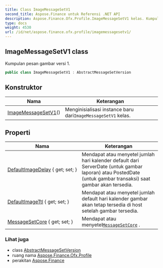 ```yaml
---
title: Class ImageMessageSetV1
second_title: Aspose.Finance untuk Referensi .NET API
description: Aspose.Finance.Ofx.Profile.ImageMessageSetV1 kelas. Kumpulan pesan gambar versi 1.
type: docs
weight: 4530
url: /id/net/aspose.finance.ofx.profile/imagemessagesetv1/
---
```

## ImageMessageSetV1 class

Kumpulan pesan gambar versi 1.

```csharp
public class ImageMessageSetV1 : AbstractMessageSetVersion
```

## Konstruktor

| Nama | Keterangan |
| --- | --- |
| [ImageMessageSetV1](imagemessagesetv1/)() | Menginisialisasi instance baru dari`ImageMessageSetV1` kelas. |

## Properti

| Nama | Keterangan |
| --- | --- |
| [DefaultImageDelay](../../aspose.finance.ofx.profile/imagemessagesetv1/defaultimagedelay/) { get; set; } | Mendapat atau menyetel jumlah hari kalender default dari ServerDate (untuk gambar laporan) atau PostedDate (untuk gambar transaksi) saat gambar akan tersedia. |
| [DefaultImageTtl](../../aspose.finance.ofx.profile/imagemessagesetv1/defaultimagettl/) { get; set; } | Mendapat atau menyetel jumlah default hari kalender gambar akan tetap tersedia di host setelah gambar tersedia. |
| [MessageSetCore](../../aspose.finance.ofx.profile/abstractmessagesetversion/messagesetcore/) { get; set; } | Mendapat atau menyetel[`MessageSetCore`](../abstractmessagesetversion/messagesetcore/) . |

### Lihat juga

* class [AbstractMessageSetVersion](../abstractmessagesetversion/)
* ruang nama [Aspose.Finance.Ofx.Profile](../../aspose.finance.ofx.profile/)
* perakitan [Aspose.Finance](../../)


